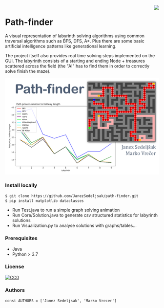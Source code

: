 <img src="https://github.com/matiassingers/awesome-readme/blob/master/icon.png" align="right" />

# Path-finder

A visual representation of labyrinth solving algorithms using common traversal algorithms such as BFS, DFS, A*.
Plus there are some basic artificial intelligence patterns like generational learning.

The project itself also provides real time solving steps implemented on the GUI. The labyrinth
consists of a starting and ending Node + treasures scattered across the field (the "AI" has to find them in order to correctly solve finish the maze).

![No image](https://github.com/JanezSedeljsak/path-finder/blob/main/docs/banner.png)

### Install locally

```terminal
$ git clone https://github.com/JanezSedeljsak/path-finder.git
$ pip install matplotlib dataclasses
```
* Run Test.java to run a simple graph solving animation
* Run Core/Solution.java to generate csv structured statistics for labyrinth solutions
* Run Visualization.py to analyse solutions with graphs/tables...

### Prerequisites

* Java
* Python > 3.7

### License

[![CC0](https://licensebuttons.net/p/zero/1.0/88x31.png)](https://creativecommons.org/publicdomain/zero/1.0/)

### Authors

```JS
const AUTHORS = ['Janez Sedeljsak', 'Marko Vrecer']
```
